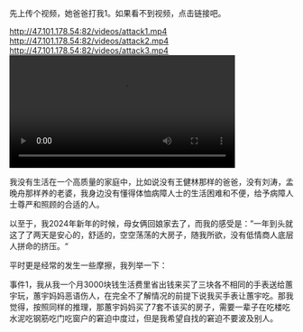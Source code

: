 先上传个视频，她爸爸打我1。如果看不到视频，点击链接吧。
<!--https://github.com/xiaobinliu/ocd/assets/1660130/4e93a967-e12e-4712-b182-21030dd8cfbd/-->
http://47.101.178.54:82/videos/attack1.mp4
http://47.101.178.54:82/videos/attack2.mp4
http://47.101.178.54:82/videos/attack3.mp4
<video src="http://47.101.178.54:82/videos/attack2.mp4" width="400"/>
<!--video src="https://github.com/xiaobinliu/ocd/assets/1660130/4e93a967-e12e-4712-b182-21030dd8cfbd" width="400"/-->
我没有生活在一个高质量的家庭中，比如说没有王健林那样的爸爸，没有刘涛，孟晚舟那样养的老婆，我身边没有懂得体恤病障人士的生活困难和不便，给予病障人士尊严和照顾的合适的人。

以至于，我2024年新年的时候，母女俩回娘家去了，而我的感受是：”一年到头就这了了两天是安心的，舒适的，空空荡荡的大房子，随我所欲，没有低情商人底层人拼命的挤压。“

平时更是经常的发生一些摩擦，我列举一下：

事件1，我从我一个月3000块钱生活费里省出钱来买了三块各不相同的手表送给蕙宇玩，蕙宇妈妈恶语伤人，在完全不了解情况的前提下说我买手表让蕙宇吃。那我觉得，按照同样的推理，那蕙宇妈妈买了7套不该买的房子，需要一辈子在吃楼吃水泥吃钢筋吃门吃窗户的窘迫中度过，但是我希望自找的窘迫不要波及别人。